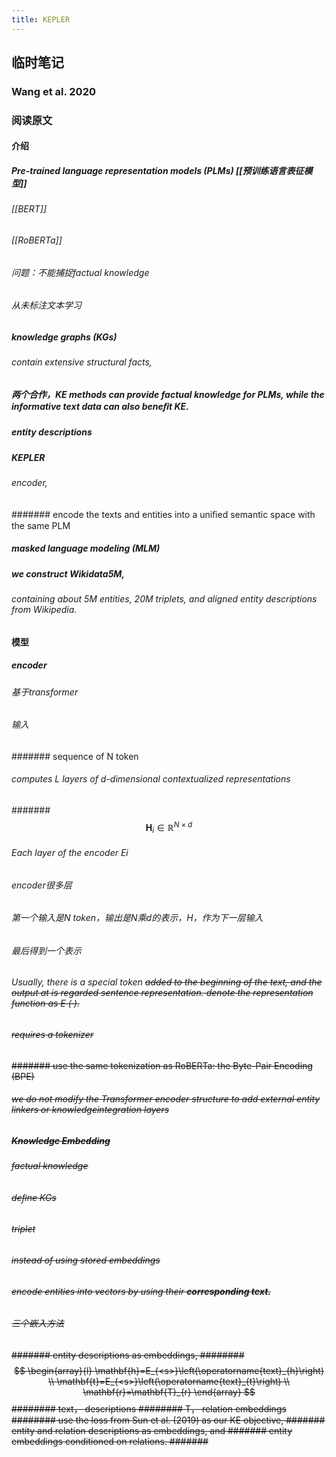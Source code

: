 ```yaml
---
title: KEPLER
---
```


## 临时笔记
### Wang et al. 2020
### 阅读原文
#### 介绍
##### Pre-trained language representation models (PLMs) [[预训练语言表征模型]]
###### [[BERT]]
###### [[RoBERTa]]
###### 问题：不能捕捉factual knowledge
###### 从未标注文本学习
##### knowledge graphs (KGs)
###### contain extensive structural facts,
##### 两个合作，KE methods can provide factual knowledge for PLMs, while the informative text data can also beneﬁt KE.
##### entity descriptions
##### KEPLER
###### encoder,
####### encode the texts and entities into a uniﬁed semantic space with the same PLM
##### masked language modeling (MLM)
##### we construct Wikidata5M,
###### containing about 5M entities, 20M triplets, and aligned entity descriptions from Wikipedia.
#### 模型
##### encoder
###### 基于transformer
###### 输入
####### sequence of N token
###### computes L layers of d-dimensional contextualized representations
#######
$$
\mathbf{H}_{i} \in \mathbb{R}^{N \times d}
$$
###### Each layer of the encoder Ei
###### encoder很多层
###### 第一个输入是N token，输出是N乘d的表示，H，作为下一层输入
###### 最后得到一个表示
###### Usually, there is a special token <s> added to the beginning of the text, and the output at <s> is regarded sentence representation. denote the representation function as E <s>(·).
###### requires a tokenizer
####### use the same tokenization as RoBERTa: the Byte-Pair Encoding (BPE)
###### we do not modify the Transformer encoder structure to add external entity linkers or knowledgeintegration layers
##### Knowledge Embedding
###### factual knowledge
###### deﬁne KGs
###### triplet
###### instead of using stored embeddings
###### encode entities into vectors by using their **corresponding text.**
###### 三个嵌入方法
####### entity descriptions as embeddings,
########
$$
\begin{array}{l}
\mathbf{h}=E_{<s>}\left(\operatorname{text}_{h}\right) \\
\mathbf{t}=E_{<s>}\left(\operatorname{text}_{t}\right) \\
\mathbf{r}=\mathbf{T}_{r}
\end{array}
$$
######## text， descriptions
######## T， relation embeddings
######## use the loss from Sun et al. (2019) as our KE objective,
####### entity and relation descriptions as embeddings, and
####### entity embeddings conditioned on relations.
#######
